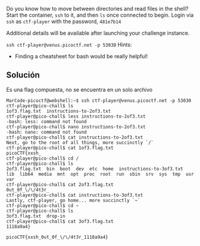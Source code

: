 Do you know how to move between directories and read files in the shell? Start the container, `ssh` to it, and then `ls` once connected to begin. Login via `ssh` as `ctf-player` with the password, `481e7b14`

Additional details will be available after launching your challenge instance.

`ssh ctf-player@venus.picoctf.net -p 53030`
Hints:
- Finding a cheatsheet for bash would be really helpful!

## Solución
Es una flag compuesta, no se encuentra en un solo archivo
```
MarCode-picoctf@webshell:~$ ssh ctf-player@venus.picoctf.net -p 53030
ctf-player@pico-chall$ ls
1of3.flag.txt  instructions-to-2of3.txt
ctf-player@pico-chall$ less instructions-to-2of3.txt 
-bash: less: command not found
ctf-player@pico-chall$ nano instructions-to-2of3.txt 
-bash: nano: command not found
ctf-player@pico-chall$ cat instructions-to-2of3.txt 
Next, go to the root of all things, more succinctly `/`
ctf-player@pico-chall$ cat 1of3.flag.txt 
picoCTF{xxsh_
ctf-player@pico-chall$ cd /
ctf-player@pico-chall$ ls
2of3.flag.txt  bin  boot  dev  etc  home  instructions-to-3of3.txt  lib  lib64  media  mnt  opt  proc  root  run  sbin  srv  sys  tmp  usr  var
ctf-player@pico-chall$ cat 2of3.flag.txt 
0ut_0f_\/\/4t3r_
ctf-player@pico-chall$ cat instructions-to-3of3.txt 
Lastly, ctf-player, go home... more succinctly `~`
ctf-player@pico-chall$ cd ~
ctf-player@pico-chall$ ls
3of3.flag.txt  drop-in
ctf-player@pico-chall$ cat 3of3.flag.txt 
1118a9a4}
```
`picoCTF{xxsh_0ut_0f_\/\/4t3r_1118a9a4}`
